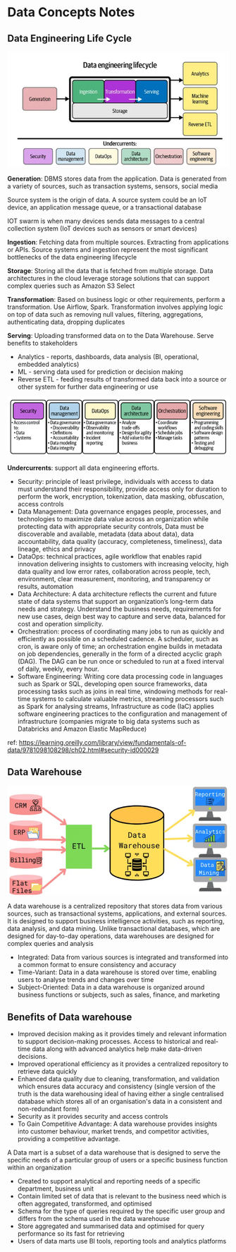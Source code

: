 # Data Concepts Notes

## Data Engineering Life Cycle
<img src="Docs/cycle.png">


**Generation**: DBMS stores data from the application. Data is generated from a variety of sources, such as transaction systems, sensors, social media

Source system is the origin of data. A source system could be an IoT device, an application message queue, or a transactional database

IOT swarm is when many devices sends data messages to a central collection system (IoT devices such as sensors or smart devices)

**Ingestion**: Fetching data from multiple sources. Extracting from applications or APIs. Source systems and ingestion represent the most significant bottlenecks of the data engineering lifecycle

**Storage**: Storing all the data that is fetched from multiple storage. Data architectures in the cloud leverage storage solutions that can support complex queries such as Amazon S3 Select

**Transformation**: Based on business logic or other requirements, perform a transformation. Use Airflow, Spark. Transformation involves applying logic on top of data such as removing null values, filtering, aggregations, authenticating data, dropping duplicates

**Serving**: Uploading transformed data on to the Data Warehouse. Serve benefits to stakeholders

  - Analytics - reports, dashboards, data analysis (BI, operational, embedded analytics)
  - ML - serving data used for prediction or decision making
  - Reverse ETL - feeding results of transformed data back into a source or other system for further data engineering or use

<img src="Docs/under.png">

**Undercurrents**: support all data engineering efforts.  

 - Security: principle of least privilege, individuals with access to data must understand their responsibility, provide access only for duration to perform the work, encryption, tokenization, data masking, obfuscation, access controls
 - Data Management: Data governance engages people, processes, and technologies to maximize data value across an organization while protecting data with appropriate security controls, Data must be discoverable and available, metadata (data about data), data accountability, data quality (accuracy, completeness, timeliness), data lineage, ethics and privacy
 - DataOps: technical practices, agile workflow that enables rapid innovation delivering insights to customers with increasing velocity, high data quality and low error rates, collaboration across people, tech, environment, clear measurement, monitoring, and transparency or results, automation
 - Data Architecture: A data architecture reflects the current and future state of data systems that support an organization’s long-term data needs and strategy. Understand the business needs, requirements for new use cases, deign best way to capture and serve data, balanced for cost and operation simplicity.
 - Orchestration: process of coordinating many jobs to run as quickly and efficiently as possible on a scheduled cadence. A scheduler, such as cron, is aware only of time; an orchestration engine builds in metadata on job dependencies, generally in the form of a directed acyclic graph (DAG). The DAG can be run once or scheduled to run at a fixed interval of daily, weekly, every hour.
 - Software Engineering: Writing core data processing code in languages such as Spark or SQL, developing open source frameworks, data processing tasks such as joins in real time, windowing methods for real-time systems to calculate valuable metrics, streaming processors such as Spark for analysing streams, Infrastructure as code (IaC) applies software engineering practices to the configuration and management of infrastructure (companies migrate to big data systems such as Databricks and Amazon Elastic MapReduce)

 ref: https://learning.oreilly.com/library/view/fundamentals-of-data/9781098108298/ch02.html#security-id000029

 ## Data Warehouse

<img src="Docs/dw.png">

 A data warehouse is a centralized repository that stores data from various sources, such as transactional systems, applications, and external sources. It is designed to support business intelligence activities, such as reporting, data analysis, and data mining. Unlike transactional databases, which are designed for day-to-day operations, data warehouses are designed for complex queries and analysis

 - Integrated: Data from various sources is integrated and transformed into a common format to ensure consistency and accuracy
 - Time-Variant: Data in a data warehouse is stored over time, enabling users to analyse trends and changes over time
 - Subject-Oriented: Data in a data warehouse is organized around business functions or subjects, such as sales, finance, and marketing

 ## Benefits of Data warehouse
 - Improved decision making as it provides timely and relevant information to support decision-making processes. Access to historical and real-time data along with advanced analytics help make data-driven decisions.
 - Improved operational efficiency as it provides a centralized repository to retrieve data quickly
 - Enhanced data quality due to cleaning, transformation, and validation which ensures data accuracy and consistency (single version of the truth is the data warehousing ideal of having either a single centralised database which stores all of an organisation's data in a consistent and non-redundant form)
- Security as it provides security and access controls
- To Gain Competitive Advantage: A data warehouse provides insights into customer behaviour, market trends, and competitor activities, providing a competitive advantage.



 A Data mart is a subset of a data warehouse that is designed to serve the specific needs of a particular group of users or a specific business function within an organization

- Created to support analytical and reporting needs of a specific department, business unit
- Contain limited set of data that is relevant to the business need which is often aggregated, transformed, and optimised
- Schema for the type of queries required by the specific user group and differs from the schema used in the data warehouse
- Store aggregated and summarised data and optimised for query performance so its fast for retrieving
- Users of data marts use BI tools, reporting tools and analytics platforms
